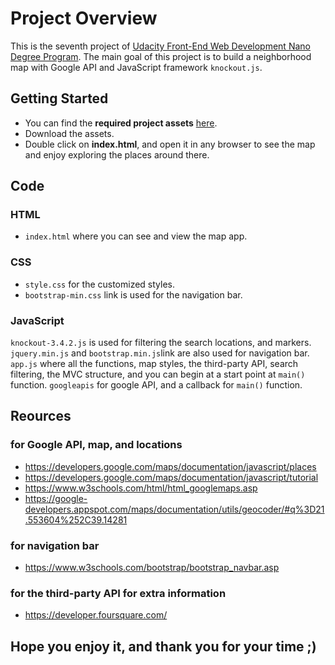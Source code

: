 # Project Overview

This is the seventh project of [Udacity Front-End Web Development Nano Degree Program](https://www.udacity.com/course/front-end-web-developer-nanodegree--nd001). The main goal of this project is to build a neighborhood map with Google API and JavaScript framework `knockout.js`.

## Getting Started

* You can find the **required project assets** [here](https://github.com/amnamoussa/FEND-NeighborhoodMap).
* Download the assets.
* Double click on **index.html**, and open it in any browser to see the map and enjoy exploring the places around there.

## Code

### HTML
* `index.html` where you can see and view the map app.

### CSS
* `style.css` for the customized styles.
* `bootstrap-min.css` link is used for the navigation bar.

### JavaScript
`knockout-3.4.2.js` is used for filtering the search locations, and markers.
`jquery.min.js` and `bootstrap.min.js`link are also used for navigation bar.
`app.js` where all the functions, map styles, the third-party API, search filtering, the MVC structure, and you can begin at a start point at `main()` function.
`googleapis` for google API, and a callback for `main()` function.

## Reources

### for Google API, map, and locations
* https://developers.google.com/maps/documentation/javascript/places
* https://developers.google.com/maps/documentation/javascript/tutorial
* https://www.w3schools.com/html/html_googlemaps.asp
* https://google-developers.appspot.com/maps/documentation/utils/geocoder/#q%3D21.553604%252C39.14281
### for navigation bar
* https://www.w3schools.com/bootstrap/bootstrap_navbar.asp

### for the third-party API for extra information
* https://developer.foursquare.com/

## Hope you enjoy it, and thank you for your time ;)